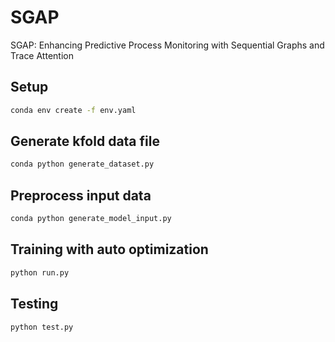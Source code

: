 # SGAP
SGAP: Enhancing Predictive Process Monitoring with Sequential Graphs and Trace Attention

## Setup

```bash
conda env create -f env.yaml
```

## Generate kfold data file
```bash
conda python generate_dataset.py
```

## Preprocess input data
```bash
conda python generate_model_input.py
```

## Training with auto optimization

```bash
python run.py
```

## Testing

```bash
python test.py
```

